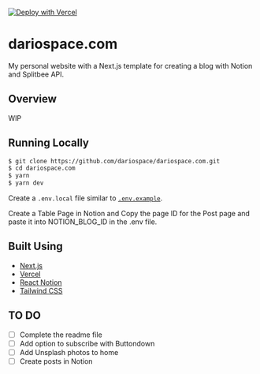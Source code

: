 [![Deploy with Vercel](https://vercel.com/button)](https://vercel.com/new/git/external?repository-url=https%3A%2F%2Fgithub.com%2Fdariospace%2Fdariospace.com)


# dariospace.com
My personal website with a Next.js template for creating a blog with Notion and Splitbee API.

## Overview

WIP
## Running Locally

```bash
$ git clone https://github.com/dariospace/dariospace.com.git
$ cd dariospace.com
$ yarn
$ yarn dev
```

Create a `.env.local` file similar to [`.env.example`](https://github.com/dariospace/dariospace.com/blob/master/.env.example).

Create a Table Page in Notion and Copy the page ID for the Post page and paste it into NOTION_BLOG_ID in the .env file.
## Built Using

- [Next.js](https://nextjs.org/)
- [Vercel](https://vercel.com)
- [React Notion](https://github.com/splitbee/react-notion)
- [Tailwind CSS](https://tailwindcss.com/)


## TO DO
- [ ] Complete the readme file
- [ ] Add option to subscribe with Buttondown
- [ ] Add Unsplash photos to home
- [ ] Create posts in Notion
